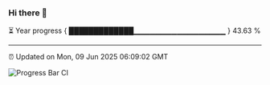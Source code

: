 ### Hi there 👋

⏳ Year progress { █████████████▁▁▁▁▁▁▁▁▁▁▁▁▁▁▁▁▁ } 43.63 %

---

⏰ Updated on Mon, 09 Jun 2025 06:09:02 GMT

![Progress Bar CI](https://github.com/liununu/liununu/workflows/Progress%20Bar%20CI/badge.svg)
